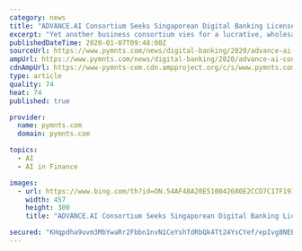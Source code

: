 ```yaml
---
category: news
title: "ADVANCE.AI Consortium Seeks Singaporean Digital Banking License"
excerpt: "Yet another business consortium vies for a lucrative, wholesale digital banking license, according to reports. Singapore’s FinTech firm ADVANCE.AI, Hong Kong’s financial services company Sheng Ye Capital and Singapore’s firm Phillip Capital are the most recent in a series of contenders for critical business permits in Singapore."
publishedDateTime: 2020-01-07T09:48:00Z
sourceUrl: https://www.pymnts.com/news/digital-banking/2020/advance-ai-consortium-seeks-singaporean-digital-banking-license/
ampUrl: https://www.pymnts.com/news/digital-banking/2020/advance-ai-consortium-seeks-singaporean-digital-banking-license/amp/
cdnAmpUrl: https://www-pymnts-com.cdn.ampproject.org/c/s/www.pymnts.com/news/digital-banking/2020/advance-ai-consortium-seeks-singaporean-digital-banking-license/amp/
type: article
quality: 74
heat: 74
published: true

provider:
  name: pymnts.com
  domain: pymnts.com

topics:
  - AI
  - AI in Finance

images:
  - url: https://www.bing.com/th?id=ON.54AF48A20E510042680E2CCD7C17F191
    width: 457
    height: 300
    title: "ADVANCE.AI Consortium Seeks Singaporean Digital Banking License"

secured: "KHqpdha9uvm3MbYwaRr2Fbbn1nvN1CeYshTdRbQk4Tt24YsCYef/epIvg8NEBMY7I+Fx3BQxQVkeeYoz7EYnr1nQWUCV8oiC7fTey5oSKjjVadIjgrwOdBlXQUXNpNuNQFCBE/vwhNiYm9uGPMwfm3U1PLkXIuUcew9sM6/7Ec5qllQBulyBxPjvCM3EgEBv2UQdkH4byyDAWuxAe4cow0lOTrJVEj/+kbbcslCoYSbQbYhRM40i4ydm9S9sbQSJD5CbS77TTyt5QvZQrjIRfA==;pO75KAIHQQFvS5cs9taDsg=="
---
```


